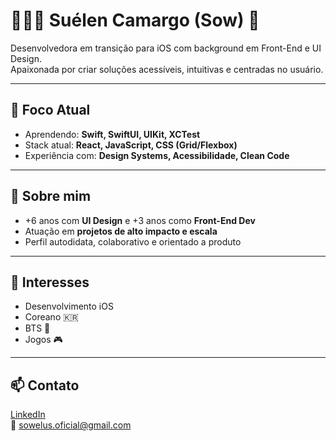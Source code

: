 # 👩🏻‍💻 Suélen Camargo (Sow) 👋

Desenvolvedora em transição para iOS com background em Front-End e UI Design.  
Apaixonada por criar soluções acessíveis, intuitivas e centradas no usuário.

---

## 🚀 Foco Atual

- Aprendendo: **Swift, SwiftUI, UIKit, XCTest**
- Stack atual: **React, JavaScript, CSS (Grid/Flexbox)**
- Experiência com: **Design Systems, Acessibilidade, Clean Code**

---

## 💼 Sobre mim

- +6 anos com **UI Design** e +3 anos como **Front-End Dev**
- Atuação em **projetos de alto impacto e escala**
- Perfil autodidata, colaborativo e orientado a produto

---

## 💜 Interesses

- Desenvolvimento iOS
- Coreano 🇰🇷
- BTS 💜
- Jogos 🎮

---

## 📫 Contato

[LinkedIn](https://www.linkedin.com/in/camargo-suelen)  
📧 sowelus.oficial@gmail.com
